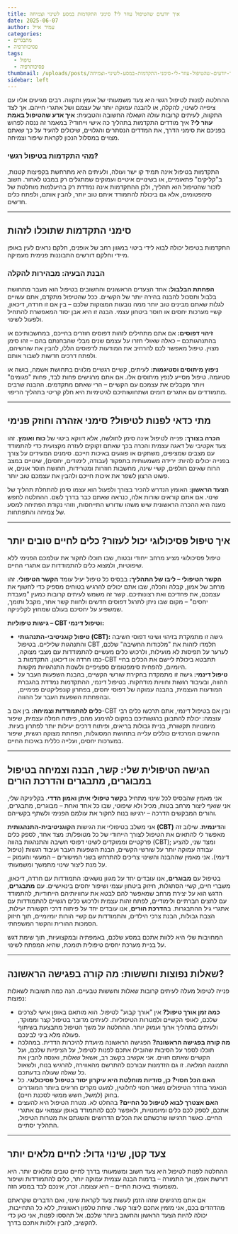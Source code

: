 ```yaml
---
title: איך יודעים שהטיפול עוזר לי? סימני התקדמות במסע לשינוי וצמיחה
date: 2025-06-07
author: עמיר אייל
categories:
- מתבגרים  
- פסיכותרפיה
tags:
  - טיפול
  - פסיכותרפיה
thumbnail: /uploads/posts/איך-יודעים-שהטיפול-עוזר-לי-סימני-התקדמות-במסע-לשינוי-וצמיחה/pexels-cottonbro-4101143.jpg
sidebar: left
---
```

ההחלטה לפנות לטיפול רגשי היא צעד משמעותי של אומץ ותקווה. רבים מגיעים אליו עם ציפייה לשינוי, להקלה, או להבנה עמוקה יותר של עצמם ושל אתגרי חייהם. אך לצד התקווה, לעיתים קרובות עולה השאלה החשובה והטבעית: **איך אדע שהטיפול באמת עוזר לי?** איך מודדים התקדמות בתהליך כה אישי וייחודי? במאמר זה ננסה לפרוש בפניכם את סימני הדרך, את המדדים הנסתרים והגלויים, שיכולים להעיד על כך שאתם מצויים במסלול הנכון לקראת שיפור וצמיחה.

### מהי התקדמות בטיפול רגשי?

התקדמות בטיפול אינה תמיד קו ישר ועולה, ולעיתים היא מתרחשת בקפיצות קטנות, ב"קליקים" פתאומיים, או בשינויים איטיים ועמוקים שמתגלים רק במבט לאחור. חשוב לזכור שהטיפול הוא תהליך, ולכן ההתקדמות אינה נמדדת רק בהיעלמות מוחלטת של סימפטומים, אלא גם ביכולת להתמודד איתם טוב יותר, להבין אותם, ולפתח כלים חדשים.

- - -

## סימני התקדמות שתוכלו לזהות

התקדמות בטיפול יכולה לבוא לידי ביטוי במגוון רחב של אופנים, חלקם נראים לעין באופן מיידי וחלקם דורשים התבוננות פנימית מעמיקה.

### הבנת הבעיה: מבהירות להקלה

**הפחתת הבלבול:** אחד הצעדים הראשונים והחשובים בטיפול הוא מעבר מתחושת בלבול ותסכול להבנה בהירה יותר של הקשיים. ככל שהטיפול מתקדם, אתם עשויים לגלות שאתם מבינים טוב יותר ממה נובעות המצוקות שלכם – בין אם זו חרדה, דיכאון, קשיי מערכות יחסים או חוסר ביטחון עצמי. הבנה זו היא אבן יסוד המאפשרת להתחיל ולפעול לשינוי.

**זיהוי דפוסים:** אם אתם מתחילים לזהות דפוסים חוזרים בחייכם, במחשבותיכם או בהתנהגותכם – כאלה שאולי חזרו על עצמם שנים מבלי שהבחנתם בהם – זהו סימן מצוין. טיפול מאפשר לכם להרחיב את המודעות לדפוסים הללו, להבין את שורשיהם, ולפתח דרכים חדשות לשבור אותם.

**ניפוץ מיתוסים וסטיגמות:** לעיתים, קשיים רגשיים מלווים בתחושת אשמה, בושה או סטיגמה. טיפול מסייע לנפץ מיתוסים אלו. אם אתם מרגישים פחות לבד, פחות "פגומים" ויותר מקבלים את עצמכם עם הקשיים – הרי שאתם מתקדמים. ההבנה שרבים מתמודדים עם אתגרים דומים ושתחושותיכם לגיטימיות היא חלק קריטי בתהליך הריפוי.

- - -

## מתי כדאי לפנות לטיפול? סימני אזהרה וחוזק פנימי

**הכרה בצורך:** פנייה לטיפול אינה סימן לחולשה, אלא דווקא ביטוי של **כוח ואומץ**. זהו צעד אקטיבי של דאגה עצמית והכרה בכך שאתם זקוקים לעזרה מקצועית כדי להתמודד עם מצבים שמציפים, משתקים או פוגעים באיכות חייכם. סימנים המעידים על צורך בפנייה יכולים להיות: ירידה משמעותית בתפקוד (עבודה, לימודים, יחסים), שינויים במצב הרוח שאינם חולפים, קשיי שינה, מחשבות חוזרות ומטרידות, תחושת חוסר אונים, או פשוט הרצון לשפר את איכות חייכם ולהבין את עצמכם טוב יותר.

**הצעד הראשון:** האומץ הנדרש להכיר בצורך ולפעול הוא עצמו סימן להתחלת תהליך של שינוי. אם אתם קוראים שורות אלה, כנראה שאתם כבר בדרך לשם. ההחלטה לחפש מענה היא ההכרה הראשונית שיש משהו שדורש התייחסות, וזוהי נקודת הפתיחה למסע של צמיחה והתפתחות.

- - -

## איך טיפול פסיכולוגי יכול לעזור? כלים לחיים טובים יותר

טיפול פסיכולוגי מציע מרחב ייחודי ובטוח, שבו תוכלו לחקור את עולמכם הפנימי ללא שיפוטיות, ולמצוא כלים להתמודדות עם אתגרי החיים.

**הקשר הטיפולי – ליבו של התהליך:** בבסיס כל טיפול יעיל עומד **הקשר הטיפולי**. זהו מרחב של אמון, קבלה והכלה, שבו אתם יכולים להרגיש בטוחים מספיק כדי לחשוף את עצמכם, את פחדיכם ואת רצונותיכם. קשר זה משמש לעיתים קרובות כמעין "מעבדת יחסים" – מקום שבו ניתן לתרגל דפוסים חדשים ולחוות קשר אחר, מקבל ותומך, שמשפיע על יחסיכם בעולם שמחוץ לקליניקה.

**גישות טיפוליות – CBT וטיפול דינמי:**

* **טיפול קוגניטיבי-התנהגותי (CBT):** גישה זו מתמקדת בזיהוי ושינוי דפוסי חשיבה והתנהגות שליליים. בטיפול CBT תלמדו לזהות את "מלכודות החשיבה" שלכם, לערער על תפיסות לא מועילות, ולרכוש כלים מעשיים להתמודדות עם מצבי מצוקה, כמו חרדה או דיכאון. התקדמות ב-CBT תתבטא ביכולת ליישם את הכלים בחיי היומיום, להפחית סימפטומים ספציפיים ולשנות התנהגויות מקשות.
* **טיפול דינמי:** גישה זו מתמקדת בחקירת שורשי הקשיים, בהבנת השפעות העבר על ההווה, ובעיבוד רגשות וחוויות מודחקות. בטיפול דינמי, ההתקדמות נמדדת בהגברת המודעות העצמית, בהבנה עמוקה של דפוסי יחסים, בפתרון קונפליקטים פנימיים, ובהפחתת השפעות העבר על ההווה.

**כלים להתמודדות וצמיחה:** בין אם ב-CBT ובין אם בטיפול דינמי, אתם תרכשו כלים רבי עוצמה: יכולת להתבונן ברגשותיכם במקום להימנע מהם, פיתוח חמלה עצמית, שיפור מיומנויות תקשורת, בניית גבולות בריאים, ופיתוח דרכים יעילות יותר לפתרון בעיות. ההישגים המרכזיים כוללים עלייה בתחושת המסוגלות, הפחתת מצוקה רגשית, שיפור במערכות יחסים, ועלייה כללית באיכות החיים.

- - -

## הגישה הטיפולית שלי: קשר, הבנה וצמיחה בטיפול במבוגרים, מתבגרים והדרכת הורים

אני מאמין שהבסיס לכל שינוי מתחיל ב**קשר טיפולי איתן ואמון הדדי**. בקליניקה שלי, אני שואף ליצור מרחב בטוח, מכיל ולא שיפוטי, שבו כל אחד ואחת – מבוגרים, מתבגרים, והורים המבקשים הדרכה – ירגישו בנוח לחקור את עולמם הפנימי ולשתף בקשייהם.

אני משלב בטיפוליי את הגישות **הקוגניטיבית-התנהגותית (CBT)** וה**דינמית**. שילוב זה מאפשר לי להתאים את הטיפול לצורך הייחודי של כל מטופל/ת: מצד אחד, לספק כלים פרקטיים וממוקדים לשינוי דפוסי חשיבה והתנהגות בהווה (CBT); ומצד שני, להציע עבודה עמוקה יותר על שורשי הקשיים, הבנת השפעות העבר ועיבוד רגשות (טיפול דינמי). אני מאמין שההבנה והשינוי צריכים להתרחש בשני המישורים – המעשי והעמוק – על מנת ליצור שינוי מתמשך ומשמעותי.

בטיפול עם **מבוגרים**, אנו עובדים יחד על מגוון נושאים: התמודדות עם חרדה, דיכאון, משברי חיים, קשיי הסתגלות, חיזוק ביטחון עצמי ושיפור יחסים בינאישיים. עם **מתבגרים**, הדגש הוא על יצירת מרחב שמאפשר להם לבטא את עחוויותיהם הייחודיות, להתמודד עם לחצים חברתיים ולימודיים, לפתח זהות עצמית ולרכוש כלים רגשיים להתמודדות עם אתגרי גיל ההתבגרות. ב**הדרכת הורים**, אנו עובדים יחד על פיתוח דרכי תקשורת יעילות, הצבת גבולות, הבנת צרכי הילדים, והתמודדות עם קשיי הורות יומיומיים, תוך חיזוק הסמכות ההורית והקשר המשפחתי.

המחויבות שלי היא ללוות אתכם במסע שלכם, באמפתיה ובמקצועיות, תוך שימת דגש על בניית מערכת יחסים טיפולית תומכת, שהיא המפתח לשינוי.

- - -

## שאלות נפוצות וחששות: מה קורה בפגישה הראשונה?

פנייה לטיפול מעלה לעיתים קרובות שאלות וחששות טבעיים. הנה כמה תשובות לשאלות נפוצות:

* **כמה זמן אורך טיפול?** אין "אורך קבוע" לטיפול. הוא מותאם באופן אישי לצרכים שלכם, לאופי הקשיים ולמטרות הטיפוליות. לעיתים מדובר בטיפול קצר וממוקד, ולעיתים בתהליך ארוך ועמוק יותר. ההחלטה על משך הטיפול מתבצעת בשיתוף פעולה מלא ביני לבינכם.
* **מה קורה בפגישה הראשונה?** הפגישה הראשונה מיועדת להיכרות הדדית. במהלכה תוכלו לספר על הסיבות שהובילו אתכם לפנות לטיפול, על הציפיות שלכם, ועל הקשיים שאתם חווים. אני אקשיב בקשב רב, אשאל שאלות, ואנסה להבין את התמונה המלאה. זו גם הזדמנות עבורכם להתרשם מהאווירה, להרגיש בנוח, ולשאול כל שאלה שעולה בדעתכם.
* **האם הכל חסוי?** **כן, סודיות מוחלטת היא עיקרון יסוד בטיפול פסיכולוגי**. כל הנאמר בחדר הטיפולים נשאר חסוי לחלוטין, למעט מקרים חריגים ביותר המוגדרים בחוק (למשל, חשש ממשי לסכנת חיים).
* **האם אצטרך לבוא לטיפול כל החיים?** בהחלט לא. מטרת הטיפול היא להעצים אתכם, לספק לכם כלים ומיומנויות, ולאפשר לכם להתמודד באופן עצמאי עם אתגרי החיים. כאשר תרגישו שרכשתם את הכלים הדרושים והשגתם את מטרות הטיפול, התהליך יסתיים.

- - -

## צעד קטן, שינוי גדול: לחיים מלאים יותר

ההחלטה לפנות לטיפול היא צעד חשוב ומשמעותי בדרך לחיים טובים ומלאים יותר. היא דורשת אומץ, אך התמורה – בדמות הבנה עצמית עמוקה יותר, כלים להתמודדות ושיפור משמעותי באיכות החיים – היא עצומה. זכרו, אינכם לבד במסע הזה.

אם אתם מרגישים שזהו הזמן לעשות צעד לקראת שינוי, ואם הדברים שקראתם מהדהדים בכם, אני מזמין אתכם ליצור קשר. שיחת טלפון ראשונית, ללא כל התחייבות, יכולה להיות הצעד הראשון והחשוב ביותר שלכם. אל תהססו לפנות, אני כאן כדי להקשיב, להבין וללוות אתכם בדרך.
